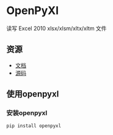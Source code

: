 # OpenPyXl

读写 Excel 2010 xlsx/xlsm/xltx/xltm 文件

## 资源

* [文档](https://xlwt.readthedocs.io/en/latest/)
* [源码](https://openpyxl.readthedocs.io/en/stable/)

## 使用openpyxl

### 安装openpyxl

```shell
pip install openpyxl
```
